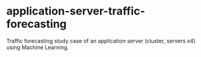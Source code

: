 # application-server-traffic-forecasting
Traffic forecasting study case of an application server (cluster, servers x4) using Machine Learning.
